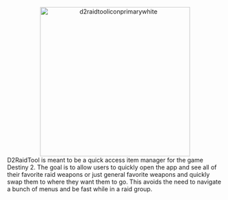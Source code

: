 <div style="text-align: center;">
  <img src="https://github.com/askkew/d2-raid-tool/assets/71997447/3550fc28-f240-4377-99e2-a938b06d0927" alt="d2raidtooliconprimarywhite" width="350" height="350">
</div>
D2RaidTool is meant to be a quick access item manager for the game Destiny 2. The goal is to allow users to quickly open the app and see all of their favorite raid weapons or just general favorite weapons and quickly swap them to where they want them to go. This avoids the need to navigate a bunch of menus and be fast while in a raid group.

